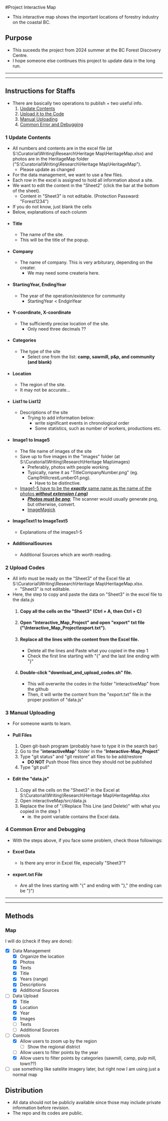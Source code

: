 #Project Interactive Map 

- This interactive map shows the important locations of forestry industry on the coastal BC. 


## Purpose
- This suceeds the project from 2024 summer at the BC Forest Discovery Centre.
- I hope someone else continues this project to update data in the long run.


___
___

## Instructions for Staffs
 - There are basically two operations to publish + two useful info.
    1. [Update Contents](#update-contents)
    2. [Upload it to the Code](#upload-codes)
    3. [Manual Uploading](#manual-uploading)
    4. [Common Error and Debugging](#common-error-and-debugging)

### 1 Update Contents<a name="update-contents"></a>
 - All numbers and contents are in the excel file (at S:\Curatorial\Writing\Research\Heritage Map\HeritageMap.xlsx) and photos are in the HeritageMap folder ("S:\Curatorial\Writing\Research\Heritage Map\HeritageMap").
    - Please update as changed
 - For the data management, we want to use a few files.
 - Each row in the excel is assigned to hold all information about a site.
 - We want to edit the content in the "Sheet2" (click the bar at the bottom of the sheet).
    - Content in "Sheet3" is not editable. (Protection Passward: "Forest1234")
 - If you do not know, just blank the cells
 - Below, explanations of each colunm
  - #### Title
    - The name of the site.
    - This will be the title of the popup.
  - #### Company
    - The name of company. This is very arbiturary, depending on the creater.
      - We may need some createria here.  
  - #### StartingYear, EndingYear
    - The year of the operation/existence for community
      - StartingYear < EndginYear 
  - #### Y-coordinate, X-coordinate
    - The sufficiently precise location of the site.
      - Only need three decimals ??  
  - #### Categories
    - The type of the site
      - Select one from the list: **camp, sawmill, p&p, and community (and blank)**
  - #### Location
    - The region of the site.
    - It may not be accurate...
  - #### List1 to List12
    - Descriptions of the site
      - Trying to add information below:
        - write significant events in chronological order
        -  Some statistics, such as number of workers, productions etc.
  - #### Image1 to Image5
    - The file name of images of the site
    - Save up to five images in the "images" folder (at S:\Curatorial\Writing\Research\Heritage Map\images\)
      - Preferably, photos with people working.
      - Typically, name it as "TitleCompanyNumber.png" (eg. Camp1HillcrestLumber01.png).
        - Have to be distinctive. 
    - <ins>Image1-5 have to be the ***exactly*** same name as the name of the photos ***without extension (.png)*** </ins>
      - <ins>***Photos must be png***</ins>; The scanner would usually generate png, but otherwise, convert.
       - [ImageMagick](https://imagemagick.org/index.php) 
  - #### ImageText1 to ImageText5
    - Explanations of the images1-5
  - #### AdditionalSources
    - Additional Sources which are worth reading.

### 2 Upload Codes <a name="upload-codes"></a>
 - All info must be ready on the "Sheet3" of the Excel file at S:\Curatorial\Writing\Research\Heritage Map\HeritageMap.xlsx.
    - "Sheet3" is not editable.
 - Here, the step to copy and paste the data on "Sheet3" in the excel file to the data.js
   1. #### Copy all the cells on the "Sheet3" (Ctrl + A, then Ctrl + C)
   2. #### Open "Interactive_Map_Project" and open "export" txt file  ("\Interactive_Map_Project\export.txt").
   3. #### Replace all the lines with the content from the Excel file.
      - Delete all the lines and Paste what you copied in the step 1
      - Check the first line starting with "{" and the last line ending with "}"
   4. #### Double-click "download_and_upload_codes.sh" file.
      - This will overwrite the codes in the folder "interactiveMap" from the github 
      - Then, it will write the content from the "export.txt" file in the proper position of "data.js"

### 3 Manual Uploading <a name="manual-uploading"></a>
 - For someone wants to learn.
 - #### Pull Files
   1. Open git-bash program (probably have to type it in the search bar)
   2. Go to the "**interactiveMap**" folder in the "**Interactive-Map_Project**" 
   3. Type "git status" and "git restore" all files to be add/restore
      - **DO NOT** Push those files since they should not be published
   5. Type "git pull"
     
 - #### Edit the "data.js"
   1. Copy all the cells on the "Sheet3" in the Excel at S:\Curatorial\Writing\Research\Heritage Map\HeritageMap.xlsx
   2. Open interactiveMap/src/data.js
   3. Replace the line of "//Replace This Line (and Delete)" with what you copied in the step 1
      - ie. the point variable contains the Excel data. 

### 4 Common Error and Debugging <a name="common-error-and-debugging"></a>
 - With the steps above, if you face some problem, check those followings:
  - #### Excel Data
    - Is there any error in Excel file, especially "Sheet3"?
  - #### export.txt File
    - Are all the lines starting with "{" and ending with "}," (the ending can be "}") 

   
___
___

## Methods
 ### Map
  I will do (check if they are done):

- [x] Data Management
  - [x] Organize the location
  - [x] Photos
  - [x] Texts
  - [x] Title
  - [x] Years (range)
  - [x] Descriptions
  - [x] Additional Sources
- [ ] Data Upload
  - [x] Title
  - [x] Location
  - [x] Year
  - [x] Images
  - [ ] Texts
  - [ ] Additional Sources 
- [ ] Controls
  - [x] Allow users to zoom up by the region
    - [ ] Show the regional district   
  - [ ] Allow users to filter points by the year
  - [x] Allow users to filter points by categories (sawmill, camp, pulp mill, town??)
- [ ] use something like satelite imagery later, but right now I am using just a normal map
  
## Distribution
 - All data should not be publicly available since those may include private information before revision. 
 - The repo and its codes are public.
